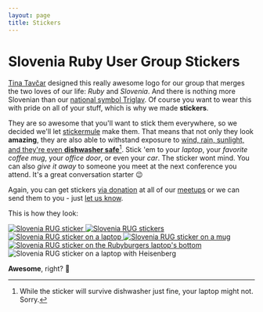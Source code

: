 ```yaml
---
layout: page
title: Stickers
---
```


# Slovenia Ruby User Group Stickers

[Tina Tavčar](http://www.tinatavcar.com/) designed this really awesome logo for our group that merges the two loves of our life: *Ruby* and *Slovenia*. And there is nothing more Slovenian than our [national symbol Triglav](http://en.wikipedia.org/wiki/Triglav#National_symbol). Of course you want to wear this with pride on all of your stuff, which is why we made **stickers**.

They are so awesome that you'll want to stick them everywhere, so we decided we'll let [stickermule](http://www.stickermule.com/unlock?ref_id=0576840701) make them. That means that not only they look **amazing**, they are also able to withstand exposure to [wind, rain, sunlight, and they're even **dishwasher safe**](http://fast.wistia.net/embed/iframe/knj2iwmum4?autoPlay=true)[^1]. Stick 'em to your *laptop*, your *favorite coffee mug*, your *office door*, or even your *car*. The sticker wont mind. You can also *give it away* to someone you meet at the next conference you attend. It's a great conversation starter :wink:

Again, you can get stickers [via donation](/donations) at all of our [meetups](http://www.meetup.com/RubySlovenia/) or we can send them to you - just [let us know](mailto:info@rug.si).

This is how they look:

<div class="gallery">
  <a href="https://twitter.com/tinatavcar/status/459288507614507008" target="_blank">
    <img src="/assets/img/stickers/srug_sticker_tina.jpg" alt="Slovenia RUG sticker">
  </a>
  <a href="http://instagram.com/p/nGH1vKLC4k/" target="_blank">
    <img src="/assets/img/stickers/srug_stickers.jpg" alt="Slovenia RUG stickers" class="last">
  </a>
</div>
<div class="gallery">
  <a href="https://twitter.com/mojcamars/status/459784621497262080" target="_blank">
    <img src="/assets/img/stickers/srug_sticker_mojca.jpg" alt="Slovenia RUG sticker on a laptop">
  </a>
  <a href="https://twitter.com/mr_foto/status/461411290968514560" target="_blank">
    <img src="/assets/img/stickers/srug_sticker_miha.jpg" alt="Slovenia RUG sticker on a mug" class="last">
  </a>
</div>
<div class="gallery">
  <a href="https://twitter.com/ruby_burgers/status/463944101830737922" target="_blank">
    <img src="/assets/img/stickers/srug_sticker_rubyburgers.jpg" alt="Slovenia RUG sticker on the Rubyburgers laptop's bottom">
  </a>
  <img src="/assets/img/stickers/srug_sticker_heisenberg.jpg" alt="Slovenia RUG sticker on a laptop with Heisenberg" class="last">
</div>

**Awesome**, right? :tada:

[^1]: While the sticker will survive dishwasher just fine, your laptop might not. Sorry.
